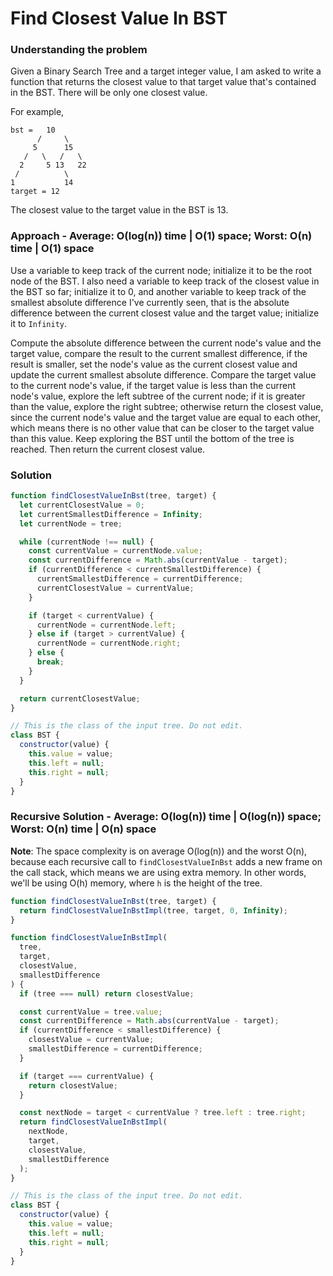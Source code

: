 # Find Closest Value In BST

### Understanding the problem

Given a Binary Search Tree and a target integer value, I am asked to write a function that returns the closest value to that target value that's contained in the BST. There will be only one closest value.

For example,

```
bst =   10
      /     \
     5      15
   /   \   /   \
  2     5 13   22
 /          \
1           14
target = 12
```

The closest value to the target value in the BST is 13.

### Approach - Average: O(log(n)) time | O(1) space; Worst: O(n) time | O(1) space

Use a variable to keep track of the current node; initialize it to be the root node of the BST. I also need a variable to keep track of the closest value in the BST so far; initialize it to 0, and another variable to keep track of the smallest absolute difference I've currently seen, that is the absolute difference between the current closest value and the target value; initialize it to `Infinity`.

Compute the absolute difference between the current node's value and the target value, compare the result to the current smallest difference, if the result is smaller, set the node's value as the current closest value and update the current smallest absolute difference. Compare the target value to the current node's value, if the target value is less than the current node's value, explore the left subtree of the current node; if it is greater than the value, explore the right subtree; otherwise return the closest value, since the current node's value and the target value are equal to each other, which means there is no other value that can be closer to the target value than this value. Keep exploring the BST until the bottom of the tree is reached. Then return the current closest value.

### Solution

```js
function findClosestValueInBst(tree, target) {
  let currentClosestValue = 0;
  let currentSmallestDifference = Infinity;
  let currentNode = tree;

  while (currentNode !== null) {
    const currentValue = currentNode.value;
    const currentDifference = Math.abs(currentValue - target);
    if (currentDifference < currentSmallestDifference) {
      currentSmallestDifference = currentDifference;
      currentClosestValue = currentValue;
    }

    if (target < currentValue) {
      currentNode = currentNode.left;
    } else if (target > currentValue) {
      currentNode = currentNode.right;
    } else {
      break;
    }
  }

  return currentClosestValue;
}

// This is the class of the input tree. Do not edit.
class BST {
  constructor(value) {
    this.value = value;
    this.left = null;
    this.right = null;
  }
}
```

### Recursive Solution - Average: O(log(n)) time | O(log(n)) space; Worst: O(n) time | O(n) space

**Note**: The space complexity is on average O(log(n)) and the worst O(n), because each recursive call to `findClosestValueInBst` adds a new frame on the call stack, which means we are using extra memory. In other words, we'll be using O(h) memory, where `h` is the height of the tree.

```js
function findClosestValueInBst(tree, target) {
  return findClosestValueInBstImpl(tree, target, 0, Infinity);
}

function findClosestValueInBstImpl(
  tree,
  target,
  closestValue,
  smallestDifference
) {
  if (tree === null) return closestValue;

  const currentValue = tree.value;
  const currentDifference = Math.abs(currentValue - target);
  if (currentDifference < smallestDifference) {
    closestValue = currentValue;
    smallestDifference = currentDifference;
  }

  if (target === currentValue) {
    return closestValue;
  }

  const nextNode = target < currentValue ? tree.left : tree.right;
  return findClosestValueInBstImpl(
    nextNode,
    target,
    closestValue,
    smallestDifference
  );
}

// This is the class of the input tree. Do not edit.
class BST {
  constructor(value) {
    this.value = value;
    this.left = null;
    this.right = null;
  }
}
```

